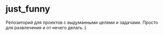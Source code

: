# just_funny
Репозиторий для проектов с выдуманными целями и задачами. Просто для развлечения и от нечего делать :)
